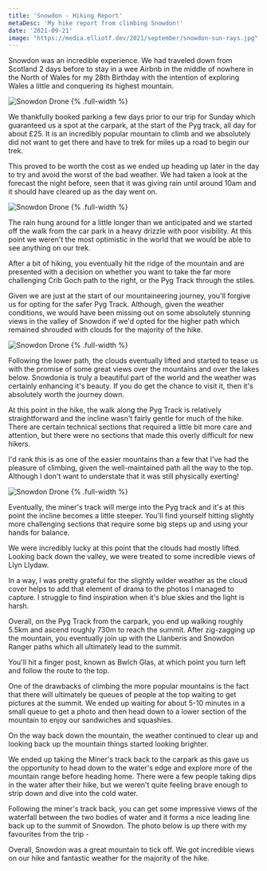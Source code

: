 ```yaml
---
title: 'Snowdon - Hiking Report'
metaDesc: 'My hike report from climbing Snowdon!'
date: '2021-09-21'
image: "https://media.elliotf.dev/2021/september/snowdon-sun-rays.jpg"
---
```


Snowdon was an incredible experience. We had traveled down from Scotland 2 days before to stay in a wee Airbnb in the middle of nowhere in the North of Wales for my 28th Birthday with the intention of exploring Wales a little and conquering its highest mountain.

![Snowdon Drone](https://media.elliotf.dev/2021/september/drone-sky-shot.jpg) {% .full-width %}

We thankfully booked parking a few days prior to our trip for Sunday which guaranteed us a spot at the carpark, at the start of the Pyg track, all day for about £25. It is an incredibly popular mountain to climb and we absolutely did not want to get there and have to trek for miles up a road to begin our trek. 

This proved to be worth the cost as we ended up heading up later in the day to try and avoid the worst of the bad weather. We had taken a look at the forecast the night before, seen that it was giving rain until around 10am and it should have cleared up as the day went on.  

![Snowdon Drone](https://media.elliotf.dev/2021/september/snowdon-base-waterfall.jpg) {% .full-width %}

The rain hung around for a little longer than we anticipated and we started off the walk from the car park in a heavy drizzle with poor visibility. At this point we weren't the most optimistic in the world that we would be able to see anything on our trek.

After a bit of hiking, you eventually hit the ridge of the mountain and are presented with a decision on whether you want to take the far more challenging Crib Goch path to the right, or the Pyg Track through the stiles.

Given we are just at the start of our mountaineering journey, you'll forgive us for opting for the safer Pyg Track. Although, given the weather conditions, we would have been missing out on some absolutely stunning views in the valley of Snowdon if we'd opted for the higher path which remained shrouded with clouds for the majority of the hike.

![Snowdon Drone](https://media.elliotf.dev/2021/september/snowdon-wide-sunrays.jpg) {% .full-width %}

Following the lower path, the clouds eventually lifted and started to tease us with the promise of some great views over the mountains and over the lakes below.
Snowdonia is truly a beautiful part of the world and the weather was certainly enhancing it's beauty. If you do get the chance to visit it, then it's absolutely worth the journey down.

At this point in the hike, the walk along the Pyg Track is relatively straightforward and the incline wasn't fairly gentle for much of the hike. There are certain technical sections that required a little bit more care and attention, but there were no sections that made this overly difficult for new hikers.

I'd rank this is as one of the easier mountains than a few that I've had the pleasure of climbing, given the well-maintained path all the way to the top. Although I don't want to understate that it was still physically exerting!

![Snowdon Drone](https://media.elliotf.dev/2021/september/snowdon-waterfall.jpg) {% .full-width %}

Eventually, the miner's track will merge into the Pyg track and it's at this point the incline becomes a little steeper. You'll find yourself hitting slightly more challenging sections that require some big steps up and using your hands for balance.

We were incredibly lucky at this point that the clouds had mostly lifted. Looking back down the valley, we were treated to some incredible views of Llyn Llydaw. 

In a way, I was pretty grateful for the slightly wilder weather as the cloud cover helps to add that element of drama to the photos I managed to capture. I struggle to find inspiration when it's blue skies and the light is harsh.

Overall, on the Pyg Track from the carpark, you end up walking roughly 5.5km and ascend roughly 730m to reach the summit. After zig-zagging up the mountain, you eventually join up with the Llanberis and Snowdon Ranger paths which all ultimately lead to the summit.

You'll hit a finger post, known as Bwlch Glas, at which point you turn left and follow the route to the top. 

One of the drawbacks of climbing the more popular mountains is the fact that there will ultimately be queues of people at the top waiting to get pictures at the summit. 
We ended up waiting for about 5-10 minutes in a small queue to get a photo and then head down to a lower section of the mountain to enjoy our sandwiches and squashies. 

On the way back down the mountain, the weather continued to clear up and looking back up the mountain things started looking brighter. 

We ended up taking the Miner's track back to the carpark as this gave us the opportunity to head down to the water's edge and explore more of the mountain range before heading home.
There were a few people taking dips in the water after their hike, but we weren't quite feeling brave enough to strip down and dive into the cold water.

Following the miner's track back, you can get some impressive views of the waterfall between the two bodies of water and it forms a nice leading line back up to the summit of Snowdon.
The photo below is up there with my favourites from the trip - 

Overall, Snowdon was a great mountain to tick off. We got incredible views on our hike and fantastic weather for the majority of the hike.